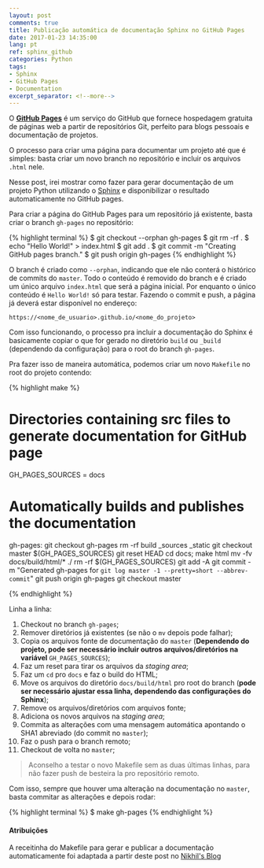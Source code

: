 ```yaml
---
layout: post
comments: true
title: Publicação automática de documentação Sphinx no GitHub Pages
date: 2017-01-23 14:35:00
lang: pt
ref: sphinx_github
categories: Python
tags:
- Sphinx
- GitHub Pages
- Documentation
excerpt_separator: <!--more-->
---
```


O [**GitHub Pages**][github_pages] é um serviço do GitHub que fornece
hospedagem gratuita de páginas web a partir de repositórios Git, perfeito para
blogs pessoais e documentação de projetos.

O processo para criar uma página para documentar um projeto até que é simples:
basta criar um novo branch no repositório e incluir os arquivos `.html` nele.

Nesse post, irei mostrar como fazer para gerar documentação de um projeto
Python utilizando o [Sphinx][sphinx] e disponibilizar o resultado
automaticamente no GitHub pages.

<!--more-->

Para criar a página do GitHub Pages para um repositório já existente, basta
criar o branch `gh-pages` no repositório:

{% highlight terminal %}
$ git checkout --orphan gh-pages
$ git rm -rf .
$ echo "Hello World!" > index.html
$ git add .
$ git commit -m "Creating GitHub pages branch."
$ git push origin gh-pages
{% endhighlight %}

O branch é criado como `--orphan`, indicando que ele não conterá o histórico de
commits do `master`. Todo o conteúdo é removido do branch e é criado um único
arquivo `index.html` que será a página inicial. Por enquanto o único conteúdo é
`Hello World!` só para testar. Fazendo o commit e push, a página já deverá
estar disponível no endereço:

    https://<nome_de_usuario>.github.io/<nome_do_projeto>

Com isso funcionando, o processo pra incluir a documentação do Sphinx é
basicamente copiar o que for gerado no diretório `build` ou `_build`
(dependendo da configuração) para o root do branch `gh-pages`.

Pra fazer isso de maneira automática, podemos criar um novo `Makefile` no root
do projeto contendo:

{% highlight make %}
# Directories containing src files to generate documentation for GitHub page
GH_PAGES_SOURCES = docs

# Automatically builds and publishes the documentation
gh-pages:
	git checkout gh-pages
	rm -rf build _sources _static
	git checkout master $(GH_PAGES_SOURCES)
	git reset HEAD
	cd docs; make html
	mv -fv docs/build/html/* ./
	rm -rf $(GH_PAGES_SOURCES)
	git add -A
	git commit -m "Generated gh-pages for `git log master -1 --pretty=short --abbrev-commit`"
	git push origin gh-pages
	git checkout master
 
{% endhighlight %}

Linha a linha:

1. Checkout no branch `gh-pages`;
2. Remover diretórios já existentes (se não o `mv` depois pode falhar);
3. Copia os arquivos fonte de documentação do `master` (**Dependendo do projeto,
pode ser necessário incluir outros arquivos/diretórios na variável**
`GH_PAGES_SOURCES`);
4. Faz um reset para tirar os arquivos da *staging area*;
5. Faz um `cd` pro `docs` e faz o build do HTML;
6. Move os arquivos do diretório `docs/build/html` pro root do branch (**pode
ser necessário ajustar essa linha, dependendo das configurações do Sphinx**);
7. Remove os arquivos/diretórios com arquivos fonte;
8. Adiciona os novos arquivos na *staging area*;
9. Commita as alterações com uma mensagem automática apontando o SHA1
abreviado (do commit no `master`);
10. Faz o push para o branch remoto;
11. Checkout de volta no `master`;

> Aconselho a testar o novo Makefile sem as duas últimas linhas, para não fazer
push de besteira la pro repositório remoto.

Com isso, sempre que houver uma alteração na documentação no `master`, basta
commitar as alterações e depois rodar:

{% highlight terminal %}
$ make gh-pages
{% endhighlight %}

#### Atribuições

A receitinha do Makefile para gerar e publicar a documentação automaticamente
foi adaptada a partir deste post no [Nikhil's Blog][nikhil]

[github_pages]: https://pages.github.com/
[sphinx]: http://www.sphinx-doc.org/en/stable/
[nikhil]: http://nikhilism.com/post/2012/automatic-github-pages-generation-from/
